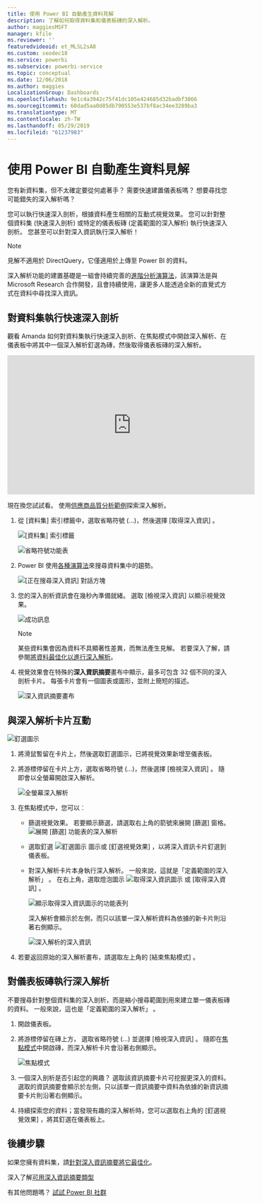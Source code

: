 ```yaml
---
title: 使用 Power BI 自動產生資料見解
description: 了解如何取得資料集和儀表板磚的深入解析。
author: maggiesMSFT
manager: kfile
ms.reviewer: ''
featuredvideoid: et_MLSL2sA8
ms.custom: seodec18
ms.service: powerbi
ms.subservice: powerbi-service
ms.topic: conceptual
ms.date: 12/06/2018
ms.author: maggies
LocalizationGroup: Dashboards
ms.openlocfilehash: 9e1c4a3942c75f41dc105e424685d32badbf3866
ms.sourcegitcommit: 60dad5aa0d85db790553e537bf8ac34ee3289ba3
ms.translationtype: MT
ms.contentlocale: zh-TW
ms.lasthandoff: 05/29/2019
ms.locfileid: "61237983"
---
```

# <a name="generate-data-insights-automatically-with-power-bi"></a>使用 Power BI 自動產生資料見解
您有新資料集，但不太確定要從何處著手？  需要快速建置儀表板嗎？  想要尋找您可能錯失的深入解析嗎？

您可以執行快速深入剖析，根據資料產生相關的互動式視覺效果。 您可以針對整個資料集 (快速深入剖析) 或特定的儀表板磚 (定義範圍的深入解析) 執行快速深入剖析。 您甚至可以針對深入資訊執行深入解析！

> [!NOTE]
> 見解不適用於 DirectQuery，它僅適用於上傳至 Power BI 的資料。
> 

深入解析功能的建置基礎是一組會持續完善的[進階分析演算法](service-insight-types.md)，該演算法是與 Microsoft Research 合作開發，且會持續使用，讓更多人能透過全新的直覺式方式在資料中尋找深入資訊。

## <a name="run-quick-insights-on-a-dataset"></a>對資料集執行快速深入剖析
觀看 Amanda 如何對資料集執行快速深入剖析、在焦點模式中開啟深入解析、在儀表板中將其中一個深入解析釘選為磚，然後取得儀表板磚的深入解析。

<iframe width="560" height="315" src="https://www.youtube.com/embed/et_MLSL2sA8" frameborder="0" allowfullscreen></iframe>


現在換您試試看。 使用[供應商品質分析範例](sample-supplier-quality.md)探索深入解析。

1. 從 [資料集]  索引標籤中，選取省略符號 (...)，然後選擇 [取得深入資訊]  。
   
    ![[資料集] 索引標籤](media/service-insights/power-bi-ellipses.png)
   
    ![省略符號功能表](media/service-insights/power-bi-tab.png)
2. Power BI 使用[各種演算法](service-insight-types.md)來搜尋資料集中的趨勢。
   
    ![[正在搜尋深入資訊] 對話方塊](media/service-insights/pbi_autoinsightssearching.png)
3. 您的深入剖析資訊會在幾秒內準備就緒。  選取 [檢視深入資訊]  以顯示視覺效果。
   
    ![成功訊息](media/service-insights/pbi_autoinsightsuccess.png)
   
    > [!NOTE]
    > 某些資料集會因為資料不具顯著性差異，而無法產生見解。  若要深入了解，請參閱[將資料最佳化以進行深入解析](service-insights-optimize.md)。
   > 
    
1. 視覺效果會在特殊的**深入資訊摘要**畫布中顯示，最多可包含 32 個不同的深入剖析卡片。 每張卡片會有一個圖表或圖形，並附上簡短的描述。
   
    ![深入資訊摘要畫布](media/service-insights/power-bi-insights.png)

## <a name="interact-with-the-insight-cards"></a>與深入解析卡片互動
  ![釘選圖示](media/service-insights/pbi_hover.png)

1. 將滑鼠暫留在卡片上，然後選取釘選圖示，已將視覺效果新增至儀表板。
2. 將游標停留在卡片上方，選取省略符號 (...)，然後選擇 [檢視深入資訊]  。 隨即會以全螢幕開啟深入解析。
   
    ![全螢幕深入解析](media/service-insights/power-bi-insight-focus.png)
3. 在焦點模式中，您可以︰
   
   * 篩選視覺效果。  若要顯示篩選，請選取右上角的箭號來展開 [篩選] 窗格。
        ![展開 [篩選] 功能表的深入解析](media/service-insights/power-bi-insights-filter-new.png)
   * 選取釘選 ![釘選圖示](media/service-insights/power-bi-pin-icon.png) 圖示或 [釘選視覺效果]  ，以將深入資訊卡片釘選到儀表板。
   * 對深入解析卡片本身執行深入解析。 一般來說，這就是「定義範圍的深入解析」  。 在右上角，選取燈泡圖示 ![取得深入資訊圖示](media/service-insights/power-bi-bulb-icon.png) 或 [取得深入資訊]  。
     
       ![顯示取得深入資訊圖示的功能表列](media/service-insights/pbi-autoinsights-tile.png)
     
     深入解析會顯示於左側，而只以該單一深入解析資料為依據的新卡片則沿著右側顯示。
     
       ![深入解析的深入資訊](media/service-insights/power-bi-insights-on-insights-new.png)
4. 若要返回原始的深入解析畫布，請選取左上角的 [結束焦點模式]  。

## <a name="run-insights-on-a-dashboard-tile"></a>對儀表板磚執行深入解析
不要搜尋針對整個資料集的深入剖析，而是縮小搜尋範圍到用來建立單一儀表板磚的資料。 一般來說，這也是「定義範圍的深入解析」  。

1. 開啟儀表板。
2. 將游標停留在磚上方， 選取省略符號 (...) 並選擇 [檢視深入資訊]  。 隨即在[焦點模式](service-focus-mode.md)中開啟磚，而深入解析卡片會沿著右側顯示。    
   
    ![焦點模式](media/service-insights/pbi-insights-tile.png)    
4. 一個深入剖析是否引起您的興趣？ 選取該資訊摘要卡片可挖掘更深入的資料。 選取的資訊摘要會顯示於左側，只以該單一資訊摘要中資料為依據的新資訊摘要卡片則沿著右側顯示。    
6. 持續探索您的資料；當發現有趣的深入解析時，您可以選取右上角的 [釘選視覺效果]  ，將其釘選在儀表板上。

## <a name="next-steps"></a>後續步驟
如果您擁有資料集，請[針對深入資訊摘要將它最佳化](service-insights-optimize.md)。

深入了解[可用深入資訊摘要類型](service-insight-types.md)

有其他問題嗎？ [試試 Power BI 社群](http://community.powerbi.com/)

